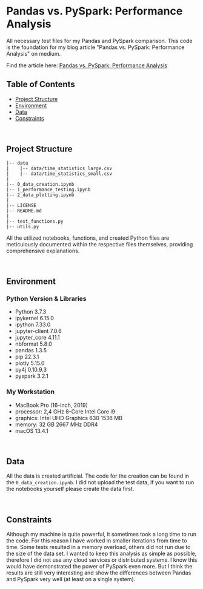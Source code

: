 # Pandas vs. PySpark: Performance Analysis
All necessary test files for my Pandas and PySpark comparison. This code is the foundation for my blog article "Pandas vs. PySpark: Performance Analysis" on medium.

Find the article here: [Pandas vs. PySpark: Performance Analysis](https://medium.com/)


## Table of Contents

- [Project Structure](#project-structure)
- [Environment](#environment)
- [Data](#data)
- [Constraints](#constraints)

<br>

## Project Structure

```
|-- data
|    |-- data/time_statistics_large.csv
|    |-- data/time_statistics_small.csv
|
|-- 0_data_creation.ipynb
|-- 1_performance_testing.ipynb
|-- 2_data_plotting.ipynb
|
|-- LICENSE
|-- README.md
|
|-- test_functions.py
|-- utils.py
```

All the utilized notebooks, functions, and created Python files are meticulously documented within the respective files themselves, providing comprehensive explanations.

<br>

## Environment

### Python Version & Libraries

- Python 3.7.3
- ipykernel                     6.15.0
- ipython                       7.33.0
- jupyter-client                7.0.6 
- jupyter_core                  4.11.1
- nbformat                      5.8.0
- pandas                        1.3.5
- pip                           22.3.1
- plotly                        5.15.0
- py4j                          0.10.9.3
- pyspark                       3.2.1


### My Workstation

- MacBook Pro (16-inch, 2019)
- processor: 2,4 GHz 8-Core Intel Core i9
- graphics: Intel UHD Graphics 630 1536 MB
- memory: 32 GB 2667 MHz DDR4
- macOS 13.4.1 

<br>

## Data
All the data is created artificial. The code for the creation can be found in the `0_data_creation.ipynb`.
I did not upload the test data, if you want to run the notebooks yourself please create the data first.

<br>

## Constraints
Although my machine is quite powerful, it sometimes took a long time to run the code. For this reason I have worked in smaller iterations from time to time. Some tests resulted in a memory overload, others did not run due to the size of the data set. 
I wanted to keep this analysis as simple as possible, therefore I did not use any cloud services or distributed systems. I know this would have demonstrated the power of PySpark even more. But I think the results are still very interesting and show the differences between Pandas and PySpark very well (at least on a single system).
